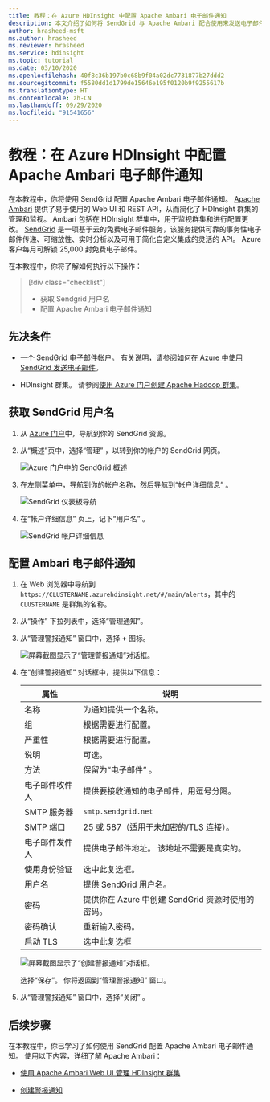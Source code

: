 ```yaml
---
title: 教程：在 Azure HDInsight 中配置 Apache Ambari 电子邮件通知
description: 本文介绍了如何将 SendGrid 与 Apache Ambari 配合使用来发送电子邮件通知。
author: hrasheed-msft
ms.author: hrasheed
ms.reviewer: hrasheed
ms.service: hdinsight
ms.topic: tutorial
ms.date: 03/10/2020
ms.openlocfilehash: 40f8c36b197b0c68b9f04a02dc7731877b27ddd2
ms.sourcegitcommit: f5580dd1d1799de15646e195f0120b9f9255617b
ms.translationtype: HT
ms.contentlocale: zh-CN
ms.lasthandoff: 09/29/2020
ms.locfileid: "91541656"
---
```

# <a name="tutorial-configure-apache-ambari-email-notifications-in-azure-hdinsight"></a>教程：在 Azure HDInsight 中配置 Apache Ambari 电子邮件通知

在本教程中，你将使用 SendGrid 配置 Apache Ambari 电子邮件通知。 [Apache Ambari](./hdinsight-hadoop-manage-ambari.md) 提供了易于使用的 Web UI 和 REST API，从而简化了 HDInsight 群集的管理和监视。 Ambari 包括在 HDInsight 群集中，用于监视群集和进行配置更改。 [SendGrid](https://sendgrid.com/solutions/) 是一项基于云的免费电子邮件服务，该服务提供可靠的事务性电子邮件传递、可缩放性、实时分析以及可用于简化自定义集成的灵活的 API。 Azure 客户每月可解锁 25,000 封免费电子邮件。

在本教程中，你将了解如何执行以下操作：

> [!div class="checklist"]
> * 获取 Sendgrid 用户名
> * 配置 Apache Ambari 电子邮件通知

## <a name="prerequisites"></a>先决条件

* 一个 SendGrid 电子邮件帐户。 有关说明，请参阅[如何在 Azure 中使用 SendGrid 发送电子邮件](https://docs.microsoft.com/azure/sendgrid-dotnet-how-to-send-email)。

* HDInsight 群集。 请参阅[使用 Azure 门户创建 Apache Hadoop 群集](./hdinsight-hadoop-create-linux-clusters-portal.md)。

## <a name="obtain-sendgrid-username"></a>获取 SendGrid 用户名

1. 从 [Azure 门户](https://portal.azure.com)中，导航到你的 SendGrid 资源。

1. 从“概述”页中，选择“管理”  ，以转到你的帐户的 SendGrid 网页。

    ![Azure 门户中的 SendGrid 概述](./media/apache-ambari-email/azure-portal-sendgrid-manage.png)

1. 在左侧菜单中，导航到你的帐户名称，然后导航到“帐户详细信息”  。

    ![SendGrid 仪表板导航](./media/apache-ambari-email/sendgrid-dashboard-navigation.png)

1. 在“帐户详细信息”  页上，记下“用户名”  。

    ![SendGrid 帐户详细信息](./media/apache-ambari-email/sendgrid-account-details.png)

## <a name="configure-ambari-e-mail-notification"></a>配置 Ambari 电子邮件通知

1. 在 Web 浏览器中导航到 `https://CLUSTERNAME.azurehdinsight.net/#/main/alerts`，其中的 `CLUSTERNAME` 是群集的名称。

1. 从“操作”  下拉列表中，选择“管理通知”。 

1. 从“管理警报通知”  窗口中，选择 **+** 图标。

    ![屏幕截图显示了“管理警报通知”对话框。](./media/apache-ambari-email/azure-portal-create-notification.png)

1. 在“创建警报通知”  对话框中，提供以下信息：

    |属性 |说明 |
    |---|---|
    |名称|为通知提供一个名称。|
    |组|根据需要进行配置。|
    |严重性|根据需要进行配置。|
    |说明|可选。|
    |方法|保留为“电子邮件”  。|
    |电子邮件收件人|提供要接收通知的电子邮件，用逗号分隔。|
    |SMTP 服务器|`smtp.sendgrid.net`|
    |SMTP 端口|25 或 587（适用于未加密的/TLS 连接）。|
    |电子邮件发件人|提供电子邮件地址。 该地址不需要是真实的。|
    |使用身份验证|选中此复选框。|
    |用户名|提供 SendGrid 用户名。|
    |密码|提供你在 Azure 中创建 SendGrid 资源时使用的密码。|
    |密码确认|重新输入密码。|
    |启动 TLS|选中此复选框|

    ![屏幕截图显示了“创建警报通知”对话框。](./media/apache-ambari-email/ambari-create-alert-notification.png)

    选择“保存”。  你将返回到“管理警报通知”  窗口。

1. 从“管理警报通知”  窗口中，选择“关闭”  。

## <a name="next-steps"></a>后续步骤

在本教程中，你已学习了如何使用 SendGrid 配置 Apache Ambari 电子邮件通知。 使用以下内容，详细了解 Apache Ambari：

* [使用 Apache Ambari Web UI 管理 HDInsight 群集](./hdinsight-hadoop-manage-ambari.md)

* [创建警报通知](https://docs.cloudera.com/HDPDocuments/Ambari-latest/managing-and-monitoring-ambari/content/amb_create_an_alert_notification.html)
